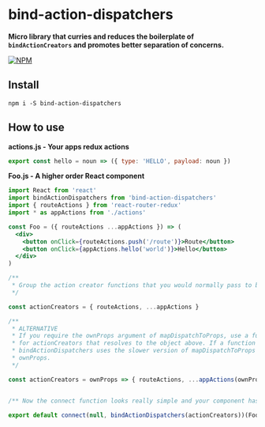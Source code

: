 # bind-action-dispatchers

**Micro library that curries and reduces the boilerplate of `bindActionCreators` and promotes better separation of concerns.**

[![NPM](https://nodei.co/npm/bind-action-dispatchers.png?stars=true&downloads=true)](https://nodei.co/npm/bind-action-dispatchers/)

## Install

`npm i -S bind-action-dispatchers`


## How to use

**actions.js - Your apps redux actions**

```jsx
export const hello = noun => ({ type: 'HELLO', payload: noun })
```

**Foo.js - A higher order React component**

```jsx
import React from 'react'
import bindActionDispatchers from 'bind-action-dispatchers'
import { routeActions } from 'react-router-redux'
import * as appActions from './actions'

const Foo = ({ routeActions ...appActions }) => (
  <div>
    <button onClick={routeActions.push('/route')}>Route</button>
    <button onClick={appActions.hello('world')}>Hello</button>
  </div>
)

/**
 * Group the action creator functions that you would normally pass to bindActionCreators
 */

const actionCreators = { routeActions, ...appActions }

/**
 * ALTERNATIVE
 * If you require the ownProps argument of mapDispatchToProps, use a function
 * for actionCreators that resolves to the object above. If a function is detected
 * bindActionDispatchers uses the slower version of mapDispatchToProps containing
 * ownProps.
 */

const actionCreators = ownProps => { routeActions, ...appActions(ownProps) }


/** Now the connect function looks really simple and your component has 0 references to dispatch. */

export default connect(null, bindActionDispatchers(actionCreators))(Foo)
```
